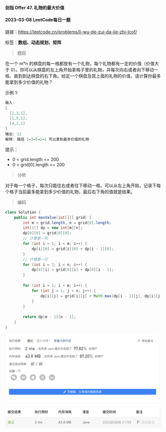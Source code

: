 #### 剑指 Offer 47. 礼物的最大价值

#### 2023-03-08 LeetCode每日一题

链接：https://leetcode.cn/problems/li-wu-de-zui-da-jie-zhi-lcof/

标签：**数组、动态规划、矩阵**

> 题目

在一个 m*n 的棋盘的每一格都放有一个礼物，每个礼物都有一定的价值（价值大于 0）。你可以从棋盘的左上角开始拿格子里的礼物，并每次向右或者向下移动一格、直到到达棋盘的右下角。给定一个棋盘及其上面的礼物的价值，请计算你最多能拿到多少价值的礼物？

示例 1:

```java
输入: 
[
  [1,3,1],
  [1,5,1],
  [4,2,1]
]
输出: 12
解释: 路径 1→3→5→2→1 可以拿到最多价值的礼物
```


提示：

- 0 < grid.length <= 200
- 0 < grid[0].length <= 200

> 分析

对于每一个格子，每次只能往右或者往下移动一格。可以从左上角开始，记录下每个格子当前最多能拿到多少价值的礼物，最后右下角的值就是结果。

> 编码

```java
class Solution {
    public int maxValue(int[][] grid) {
        int m = grid.length, n = grid[0].length;
        int[][] dp = new int[m][n];
        dp[0][0] = grid[0][0];
        // 计算第一列
        for (int i = 1; i < m; i++) {
            dp[i][0] = grid[i][0] + dp[i - 1][0];
        }
        // 计算第一行
        for (int i = 1; i < n; i++) {
            dp[0][i] = grid[0][i] + dp[0][i - 1];
        }

        for (int i = 1; i < m; i++) {
            for (int j = 1; j < n; j++) {
                dp[i][j] = grid[i][j] + Math.max(dp[i - 1][j], dp[i][j - 1]);
            }
        }

        return dp[m - 1][n - 1];
    }
}
```

![image-20230308215348332](剑指Offer47.礼物的最大价值.assets/image-20230308215348332-8283629.png)